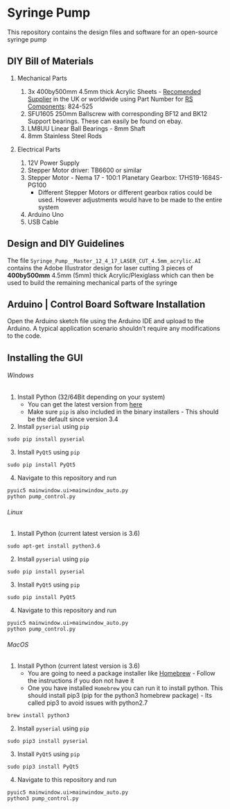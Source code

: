 # Syringe Pump
This repository contains the design files and software for an open-source syringe pump

## DIY Bill of Materials
1. Mechanical Parts
    1. 3x 400by500mm 4.5mm thick Acrylic Sheets - [Recomended Supplier](http://uk.rs-online.com/web/p/solid-plastic-sheets/0824525/) in the UK or worldwide using Part Number for [RS Components](http://rs-online.com): 824-525
    2. SFU1605 250mm Ballscrew with corresponding BF12 and BK12 Support bearings. These can easily be found on ebay.
    3. LM8UU Linear Ball Bearings - 8mm Shaft
    4. 8mm Stainless Steel Rods
    
2. Electrical Parts
    1. 12V Power Supply
    2. Stepper Motor driver: TB6600 or similar
    4. Stepper Motor - Nema 17 - 100:1 Planetary Gearbox: 17HS19-1684S-PG100
        * Different Stepper Motors or different gearbox ratios could be used. However adjustments would have to be made to the entire system
    5. Arduino Uno
    6. USB Cable


## Design and DIY Guidelines
The file `Syringe_Pump__Master_12_4_17_LASER_CUT_4.5mm_acrylic.AI` contains the Adobe Illustrator design for laser cutting 3 pieces of **400by500mm** 4.5mm (5mm) thick Acrylic/Plexiglass which can then be used to build the remaining mechanical parts of the syringe

## Arduino | Control Board Software Installation
Open the Arduino sketch file using the Arduino IDE and upload to the Arduino. A typical application scenario shouldn't require any modifications to the code.

## Installing the GUI
###### Windows
1. Install Python (32/64Bit depending on your system)
   * You can get the latest version from [here](https://www.python.org/downloads/windows/)
   * Make sure `pip` is also included in the binary installers - This should be the default since version 3.4
2. Install `pyserial` using `pip`
```
sudo pip install pyserial
```
3. Install `PyQt5` using `pip`
```
sudo pip install PyQt5
```
4. Navigate to this repository and run
```
pyuic5 mainwindow.ui>mainwindow_auto.py
python pump_control.py
```

###### Linux
1. Install Python (current latest version is 3.6)
```
sudo apt-get install python3.6
```

2. Install `pyserial` using `pip`
```
sudo pip install pyserial
```
3. Install `PyQt5` using `pip`
```
sudo pip install PyQt5
```
4. Navigate to this repository and run
```
pyuic5 mainwindow.ui>mainwindow_auto.py
python pump_control.py
```

###### MacOS
1. Install Python (current latest version is 3.6)
    * You are going to need a package installer like [Homebrew](https://brew.sh) - Follow the instructions if you don not have it
    * One you have installed `Homebrew` you can run it to install python. This should install pip3 (pip for the python3 homebrew package) - Its called pip3 to avoid issues with python2.7
  ```
  brew install python3
  ```
    
2. Install `pyserial` using `pip`
```
sudo pip3 install pyserial
```
3. Install `PyQt5` using `pip`
```
sudo pip3 install PyQt5
```
4. Navigate to this repository and run
```
pyuic5 mainwindow.ui>mainwindow_auto.py
python3 pump_control.py
```
